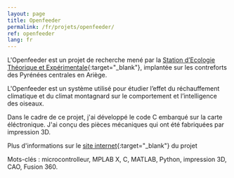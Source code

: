 ```yaml
---
layout: page
title: Openfeeder
permalink: /fr/projets/openfeeder/
ref: openfeeder
lang: fr
---
```


L'Openfeeder est un projet de recherche mené par la [Station d’Ecologie Théorique et Expérimentale](http://www.ecoex-moulis.cnrs.fr/){:target="_blank"}, implantée sur les contreforts des Pyrénées centrales en Ariège.

L'Openfeeder est un système utilisé pour étudier l’effet du réchauffement climatique et du climat montagnard sur le  comportement et l’intelligence des oiseaux. 

Dans le cadre de ce projet, j'ai développé le code C embarqué sur la carte éléctronique. J'ai conçu des pièces mécaniques qui ont été fabriquées par impression 3D.

Plus d'informations sur le [site internet](https://openfeeder.github.io/){:target="_blank"} du projet

Mots-clés&nbsp;: microcontrolleur, MPLAB X, C, MATLAB, Python, impression 3D, CAO, Fusion 360.